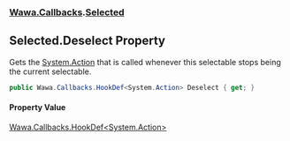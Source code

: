 ### [Wawa.Callbacks](Wawa.Callbacks.md 'Wawa.Callbacks').[Selected](Selected.md 'Wawa.Callbacks.Selected')

## Selected.Deselect Property

Gets the [System.Action](https://docs.microsoft.com/en-us/dotnet/api/System.Action 'System.Action') that is called whenever this selectable stops being the current selectable.

```csharp
public Wawa.Callbacks.HookDef<System.Action> Deselect { get; }
```

#### Property Value
[Wawa.Callbacks.HookDef&lt;](HookDef{T}.md 'Wawa.Callbacks.HookDef<T>')[System.Action](https://docs.microsoft.com/en-us/dotnet/api/System.Action 'System.Action')[&gt;](HookDef{T}.md 'Wawa.Callbacks.HookDef<T>')